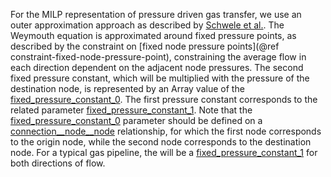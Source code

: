 For the MILP representation of pressure driven gas transfer, we use an outer approximation approach as described by [Schwele et al.](https://doi.org/10.1109/PTC.2019.8810632). The Weymouth equation is approximated around fixed pressure points, as described by the constraint on [fixed node pressure points](@ref constraint-fixed-node-pressure-point), constraining the average flow in each direction dependent on the adjacent node pressures.
The second fixed pressure constant, which will be multiplied with the pressure of the destination node, is represented by an Array value of the [fixed\_pressure\_constant\_0](@ref).
The first pressure constant corresponds to the related parameter [fixed\_pressure\_constant\_1](@ref).
Note that the [fixed\_pressure\_constant\_0](@ref) parameter should be defined on a [connection\_\_node\_\_node](@ref) relationship, for which the first node corresponds to the origin node, while the second node corresponds to the destination node. For a typical gas pipeline, the will be a [fixed\_pressure\_constant\_1](@ref)  for both directions of flow.
